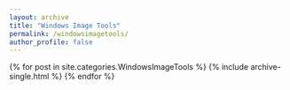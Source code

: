 ```yaml
---
layout: archive
title: "Windows Image Tools"
permalink: /windowsimagetools/
author_profile: false
---
```


{% for post in site.categories.WindowsImageTools %}
  {% include archive-single.html %}
{% endfor %}